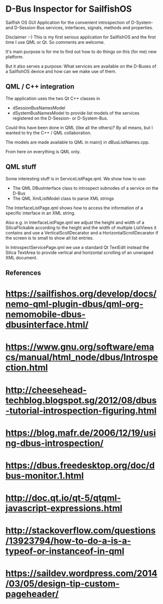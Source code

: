 D-Bus Inspector for SailfishOS
==============================
Sailfish OS GUI Application for the convenient introspection of D-System- and D-Session-Bus services, interfaces, signals, methods and properties.

Disclaimer :-)
This is my first serious application for SailfishOS and the first time I use QML or Qt. So comments are welcome.

It's main purpose is for me to find out how to do things on this (for me) new platform.

But it also serves a purpose:
What services are available on the D-Buses of a SailfishOS device and how can we make use of them.

QML / C++ integration
---------------------
The application uses the two Qt C++ classes in
- dSessionBusNamesModel
- dSystemBusNamesModel
to provide list models of the services registered on the D-Session- or D-System-Bus.

Could this have been done in QML (like all the others)? By all means, but I wanted to try the C++ / QML collaboration.

The models are made available to QML in main() in dBusListNames.cpp.

From here on everything is QML only.

QML stuff
---------
Some interesting stuff is in ServiceListPage.qml. We show how to use:
- The QML DBusInterface class to introspect subnodes of a service on the D-Bus
- The QML XmlListModel class to parse XML strings

The InterfaceListPage.qml shows how to access the information of a specific interface in an XML string.

Also e.g. in InterfaceListPage.qml we
adjust the height and width of a SilicaFlickable according to the height and the width of multiple ListViews
it contains and use a VerticalScollDecarator and a HorizontalScrollDecarator if the screen is to small
to show all list entries.

In IntrospectServicePage.qml we use a standard Qt TextEdit instead the Silica TextArea to provide vertical and
horizontal scrolling of an unwraped XML document.

References
----------
 # https://sailfishos.org/develop/docs/nemo-qml-plugin-dbus/qml-org-nemomobile-dbus-dbusinterface.html/
 # https://www.gnu.org/software/emacs/manual/html_node/dbus/Introspection.html
 # http://cheesehead-techblog.blogspot.sg/2012/08/dbus-tutorial-introspection-figuring.html
 # https://blog.mafr.de/2006/12/19/using-dbus-introspection/
 # https://dbus.freedesktop.org/doc/dbus-monitor.1.html

 # http://doc.qt.io/qt-5/qtqml-javascript-expressions.html
 # http://stackoverflow.com/questions/13923794/how-to-do-a-is-a-typeof-or-instanceof-in-qml
 # https://saildev.wordpress.com/2014/03/05/design-tip-custom-pageheader/

